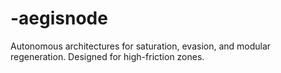 # -aegisnode
Autonomous architectures for saturation, evasion, and modular regeneration. Designed for high-friction zones.
